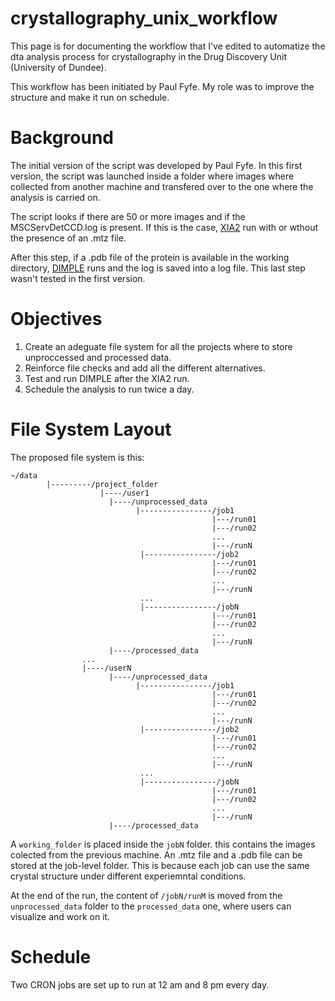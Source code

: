 # crystallography_unix_workflow
This page is for documenting the workflow that I've edited to automatize the dta analysis process for crystallography in the Drug Discovery Unit (University of Dundee).

This workflow has been initiated by Paul Fyfe. My role was to improve the structure and make it run on schedule.

Background
==========
The initial version of the script was developed by Paul Fyfe. In this first version, the script was launched inside a folder where images where collected from another machine and transfered over to the one where the analysis is carried on. 

The script looks if there are 50 or more images and if the MSCServDetCCD.log is present.
If this is the case, [XIA2](https://github.com/xia2) run with or wthout the presence of an .mtz file.

After this step, if a .pdb file of the protein is available in the working directory, [DIMPLE](http://ccp4.github.io/dimple/) runs and the log is saved into a log file. This last step wasn't tested in the first version.

Objectives
==========
1) Create an adeguate file system for all the projects where to store unproccessed and processed data.
2) Reinforce file checks and add all the different alternatives.
3) Test and run DIMPLE after the XIA2 run.
4) Schedule the analysis to run twice a day.

File System Layout
==================
The proposed file system is this:

```
~/data
	    |---------/project_folder
		            |----/user1
                      |----/unprocessed_data
                            |----------------/job1
                                             |---/run01
                                             |---/run02
                                             ...
                                             |---/runN
                             |----------------/job2
                                             |---/run01
                                             |---/run02
                                             ...
                                             |---/runN
                             ...
                             |----------------/jobN
                                             |---/run01
                                             |---/run02
                                             ...
                                             |---/runN
                      |----/processed_data
                ...
                |----/userN
                      |----/unprocessed_data
                            |----------------/job1
                                             |---/run01
                                             |---/run02
                                             ...
                                             |---/runN
                             |----------------/job2
                                             |---/run01
                                             |---/run02
                                             ...
                                             |---/runN
                             ...
                             |----------------/jobN
                                             |---/run01
                                             |---/run02
                                             ...
                                             |---/runN
                      |----/processed_data
```

A `working_folder` is placed inside the `jobN` folder. this contains the images colected from the previous machine.
An .mtz file and a .pdb file can be stored at the job-level folder. This is because each job can use the same crystal structure under different experiemntal conditions.

At the end of the run, the content of `/jobN/runM` is moved from the `unprocessed_data` folder to the `processed_data` one, where users can visualize and work on it.

Schedule
========
Two CRON jobs are set up to run at 12 am and 8 pm every day.

